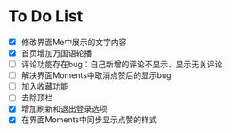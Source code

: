 # To Do List

- [x] 修改界面Me中展示的文字内容
- [x] 首页增加万国语轮播
- [ ] 评论功能存在bug：自己新增的评论不显示、显示无关评论
- [ ] 解决界面Moments中取消点赞后的显示bug
- [ ] 加入收藏功能
- [ ] 去除顶栏
- [x] 增加刷新和退出登录选项
- [x] 在界面Moments中同步显示点赞的样式